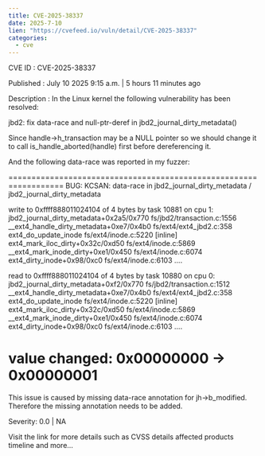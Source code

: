 ```yaml
--- 
title: CVE-2025-38337
date: 2025-7-10
lien: "https://cvefeed.io/vuln/detail/CVE-2025-38337"
categories:
  - cve
---
```


CVE ID : CVE-2025-38337

Published :  July 10
2025
9:15 a.m. | 5 hours
11 minutes ago

Description : In the Linux kernel
the following vulnerability has been resolved:

jbd2: fix data-race and null-ptr-deref in jbd2_journal_dirty_metadata()

Since handle->h_transaction may be a NULL pointer
so we should change it
to call is_handle_aborted(handle) first before dereferencing it.

And the following data-race was reported in my fuzzer:

==================================================================
BUG: KCSAN: data-race in jbd2_journal_dirty_metadata / jbd2_journal_dirty_metadata

write to 0xffff888011024104 of 4 bytes by task 10881 on cpu 1:
 jbd2_journal_dirty_metadata+0x2a5/0x770 fs/jbd2/transaction.c:1556
 __ext4_handle_dirty_metadata+0xe7/0x4b0 fs/ext4/ext4_jbd2.c:358
 ext4_do_update_inode fs/ext4/inode.c:5220 [inline]
 ext4_mark_iloc_dirty+0x32c/0xd50 fs/ext4/inode.c:5869
 __ext4_mark_inode_dirty+0xe1/0x450 fs/ext4/inode.c:6074
 ext4_dirty_inode+0x98/0xc0 fs/ext4/inode.c:6103
....

read to 0xffff888011024104 of 4 bytes by task 10880 on cpu 0:
 jbd2_journal_dirty_metadata+0xf2/0x770 fs/jbd2/transaction.c:1512
 __ext4_handle_dirty_metadata+0xe7/0x4b0 fs/ext4/ext4_jbd2.c:358
 ext4_do_update_inode fs/ext4/inode.c:5220 [inline]
 ext4_mark_iloc_dirty+0x32c/0xd50 fs/ext4/inode.c:5869
 __ext4_mark_inode_dirty+0xe1/0x450 fs/ext4/inode.c:6074
 ext4_dirty_inode+0x98/0xc0 fs/ext4/inode.c:6103
....

value changed: 0x00000000 -> 0x00000001
==================================================================

This issue is caused by missing data-race annotation for jh->b_modified.
Therefore
the missing annotation needs to be added.

Severity: 0.0 | NA

Visit the link for more details
such as CVSS details
affected products
timeline
and more...
